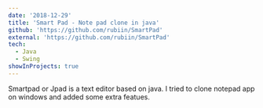 ```yaml
---
date: '2018-12-29'
title: 'Smart Pad - Note pad clone in java'
github: 'https://github.com/rubiin/SmartPad'
external: 'https://github.com/rubiin/SmartPad'
tech:
  - Java
  - Swing
showInProjects: true
---
```


Smartpad or Jpad is a text editor based on java. I tried to clone notepad app on windows and added some extra featues.
